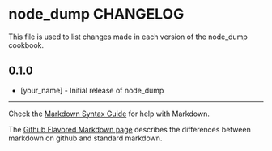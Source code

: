 node_dump CHANGELOG
===================

This file is used to list changes made in each version of the node_dump cookbook.

0.1.0
-----
- [your_name] - Initial release of node_dump

- - -
Check the [Markdown Syntax Guide](http://daringfireball.net/projects/markdown/syntax) for help with Markdown.

The [Github Flavored Markdown page](http://github.github.com/github-flavored-markdown/) describes the differences between markdown on github and standard markdown.

